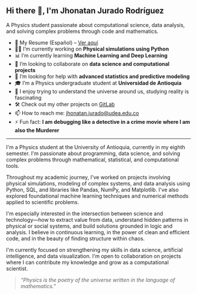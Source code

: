 ## Hi there 👋, I'm Jhonatan Jurado Rodríguez

A Physics student passionate about computational science, data analysis, and solving complex problems through code and mathematics.

- 📄 My Resume (Español) – [Ver aquí](https://drive.google.com/drive/folders/1vc3MBmkkJ8tlAB3DV5eI32xUcEol_RR1?usp=sharing)
- 👨‍🔬 I’m currently working on **Physical simulations using Python**
- 📊 I’m currently learning **Machine Learning and Deep Learning**
- 👯 I’m looking to collaborate on **data science and computational projects**
- 🤔 I’m looking for help with **advanced statistics and predictive modeling**
- 🎓 I’m a Physics undergraduate student at **Universidad de Antioquia**
- 🧠 I enjoy trying to understand the universe around us, studying reality is fascinating
- 🛠 Check out my other projects on [GitLab](https://gitlab.com/users/JhonatanJ/projects)
- 📫 How to reach me: [jhonatan.jurado@udea.edu.co](mailto:jhonatan.jurado@udea.edu.co)
- ⚡ Fun fact:  **I am debugging like a detective in a crime movie where I am also the Murderer**

---

I'm a Physics student at the University of Antioquia, currently in my eighth semester. I'm passionate about programming, data science, and solving complex problems through mathematical, statistical, and computational tools.

Throughout my academic journey, I've worked on projects involving physical simulations, modeling of complex systems, and data analysis using Python, SQL, and libraries like Pandas, NumPy, and Matplotlib. I've also explored foundational machine learning techniques and numerical methods applied to scientific problems.

I'm especially interested in the intersection between science and technology—how to extract value from data, understand hidden patterns in physical or social systems, and build solutions grounded in logic and analysis. I believe in continuous learning, in the power of clean and efficient code, and in the beauty of finding structure within chaos.

I'm currently focused on strengthening my skills in data science, artificial intelligence, and data visualization. I'm open to collaboration on projects where I can contribute my knowledge and grow as a computational scientist.

> _“Physics is the poetry of the universe written in the language of mathematics.”_
